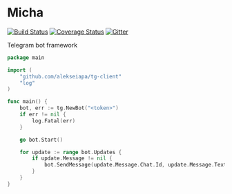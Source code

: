 # Micha

[![Build Status](https://travis-ci.org/onrik/micha.svg?branch=master)](https://travis-ci.org/onrik/micha)
[![Coverage Status](https://coveralls.io/repos/github/onrik/micha/badge.svg?branch=master)](https://coveralls.io/github/onrik/micha?branch=master)
[![Gitter](https://badges.gitter.im/onrik/micha.svg)](https://gitter.im/onrik/micha)

Telegram bot framework

```go
package main

import (
	"github.com/alekseiapa/tg-client"
	"log"
)

func main() {
	bot, err := tg.NewBot("<token>")
	if err != nil {
		log.Fatal(err)
	}

	go bot.Start()

	for update := range bot.Updates {
		if update.Message != nil {
			bot.SendMessage(update.Message.Chat.Id, update.Message.Text, nil)
		}
	}
}

```
